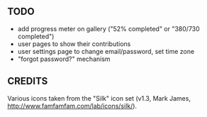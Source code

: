 ## TODO

- add progress meter on gallery ("52% completed" or "380/730 completed")
- user pages to show their contributions
- user settings page to change email/password, set time zone
- "forgot password?" mechanism

## CREDITS

Various icons taken from the "Silk" icon set (v1.3, Mark James, http://www.famfamfam.com/lab/icons/silk/).
